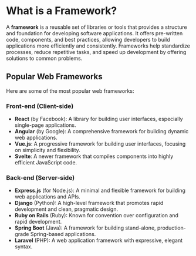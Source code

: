 # What is a Framework?

A **framework** is a reusable set of libraries or tools that provides a structure and foundation for developing software applications. It offers pre-written code, components, and best practices, allowing developers to build applications more efficiently and consistently. Frameworks help standardize processes, reduce repetitive tasks, and speed up development by offering solutions to common problems.

## Popular Web Frameworks

Here are some of the most popular web frameworks:

### Front-end (Client-side)

- **React** (by Facebook): A library for building user interfaces, especially single-page applications.
- **Angular** (by Google): A comprehensive framework for building dynamic web applications.
- **Vue.js**: A progressive framework for building user interfaces, focusing on simplicity and flexibility.
- **Svelte**: A newer framework that compiles components into highly efficient JavaScript code.

### Back-end (Server-side)

- **Express.js** (for Node.js): A minimal and flexible framework for building web applications and APIs.
- **Django** (Python): A high-level framework that promotes rapid development and clean, pragmatic design.
- **Ruby on Rails** (Ruby): Known for convention over configuration and rapid development.
- **Spring Boot** (Java): A framework for building stand-alone, production-grade Spring-based applications.
- **Laravel** (PHP): A web application framework with expressive, elegant syntax.
